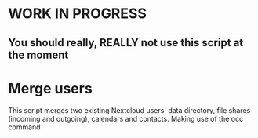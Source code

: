 # WORK IN PROGRESS
## You should really, REALLY not use this script at the moment

# Merge users
This script merges two existing Nextcloud users' data directory, file shares (incoming and outgoing), calendars and contacts.
Making use of the occ command
